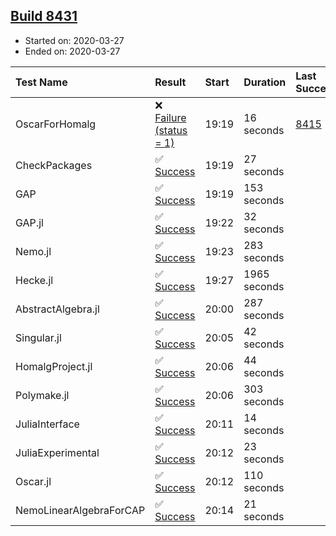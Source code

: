 ## [Build 8431](https://oscarci.mathematik.uni-kl.de/job/oscar/8431/)

* Started on: 2020-03-27
* Ended on: 2020-03-27

| Test Name    | Result | Start | Duration | Last Success | First Failure |
|:-------------|:-------|:------|:---------|:-------------|:--------------|
| OscarForHomalg | ❌ [Failure (status = 1)](https://oscarci.mathematik.uni-kl.de/job/oscar/8431/artifact/logs/build-8431/OscarForHomalg.log) | 19:19 | 16 seconds | [8415](https://oscarci.mathematik.uni-kl.de/job/oscar/8415/) | [8416](https://oscarci.mathematik.uni-kl.de/job/oscar/8416/) |
| CheckPackages | ✅ [Success](https://oscarci.mathematik.uni-kl.de/job/oscar/8431/artifact/logs/build-8431/CheckPackages.log) | 19:19 | 27 seconds |  |  |
| GAP | ✅ [Success](https://oscarci.mathematik.uni-kl.de/job/oscar/8431/artifact/logs/build-8431/GAP.log) | 19:19 | 153 seconds |  |  |
| GAP.jl | ✅ [Success](https://oscarci.mathematik.uni-kl.de/job/oscar/8431/artifact/logs/build-8431/GAP.jl.log) | 19:22 | 32 seconds |  |  |
| Nemo.jl | ✅ [Success](https://oscarci.mathematik.uni-kl.de/job/oscar/8431/artifact/logs/build-8431/Nemo.jl.log) | 19:23 | 283 seconds |  |  |
| Hecke.jl | ✅ [Success](https://oscarci.mathematik.uni-kl.de/job/oscar/8431/artifact/logs/build-8431/Hecke.jl.log) | 19:27 | 1965 seconds |  |  |
| AbstractAlgebra.jl | ✅ [Success](https://oscarci.mathematik.uni-kl.de/job/oscar/8431/artifact/logs/build-8431/AbstractAlgebra.jl.log) | 20:00 | 287 seconds |  |  |
| Singular.jl | ✅ [Success](https://oscarci.mathematik.uni-kl.de/job/oscar/8431/artifact/logs/build-8431/Singular.jl.log) | 20:05 | 42 seconds |  |  |
| HomalgProject.jl | ✅ [Success](https://oscarci.mathematik.uni-kl.de/job/oscar/8431/artifact/logs/build-8431/HomalgProject.jl.log) | 20:06 | 44 seconds |  |  |
| Polymake.jl | ✅ [Success](https://oscarci.mathematik.uni-kl.de/job/oscar/8431/artifact/logs/build-8431/Polymake.jl.log) | 20:06 | 303 seconds |  |  |
| JuliaInterface | ✅ [Success](https://oscarci.mathematik.uni-kl.de/job/oscar/8431/artifact/logs/build-8431/JuliaInterface.log) | 20:11 | 14 seconds |  |  |
| JuliaExperimental | ✅ [Success](https://oscarci.mathematik.uni-kl.de/job/oscar/8431/artifact/logs/build-8431/JuliaExperimental.log) | 20:12 | 23 seconds |  |  |
| Oscar.jl | ✅ [Success](https://oscarci.mathematik.uni-kl.de/job/oscar/8431/artifact/logs/build-8431/Oscar.jl.log) | 20:12 | 110 seconds |  |  |
| NemoLinearAlgebraForCAP | ✅ [Success](https://oscarci.mathematik.uni-kl.de/job/oscar/8431/artifact/logs/build-8431/NemoLinearAlgebraForCAP.log) | 20:14 | 21 seconds |  |  |
